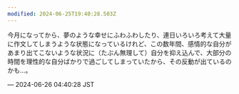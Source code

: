 ```yaml
---
modified: 2024-06-25T19:40:28.503Z
---
```


<p>今月になってから、夢のような幸せにふわふわしたり、連日いろいろ考えて大量に作文してしまうような状態になっているけれど、この数年間、感情的な自分があまり出てこないような状況に（たぶん無理して）自分を抑え込んで、大部分の時間を理性的な自分ばかりで過ごしてしまっていたから、その反動が出ているのかも…。</p>

&mdash; 2024-06-26 04:40:28 JST

<!-- Original URL: https://mastodon.social/@sakuramochi0/112678956466474930-->
